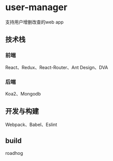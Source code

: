 # user-manager
支持用户增删改查的web app

## 技术栈

### 前端
React、Redux、React-Router、Ant Design、DVA

### 后端
Koa2、Mongodb

## 开发与构建
Webpack、Babel、Eslint

## build
roadhog
